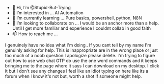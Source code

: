 - 👋 Hi, I’m @Stupid-But-Trying
- 👀 I’m interested in ... AI Automation
- 🌱 I’m currently learning ... Pure basics, powershell, python, N8N
- 💞️ I’m looking to collaborate on ... I would be an anchor more than a help. Until I get more familiar and experience I couldnt collab in good faith
- 📫 How to reach me ...

<!---
Stupid-But-Trying/Stupid-But-Trying is a ✨ special ✨ repository because its `README.md` (this file) appears on your GitHub profile.
You can click the Preview link to take a look at your changes.
--->
I genuinely have no idea what I'm doing.. If you cant tell by my name I'm genuinly asking for help. This is inappropriate are in the wrong place or just too much of a noob question I apologize please delete. I'm trying to figure out how to use web chat GTP do use the one word commands and it keeps bringing me to the page where it says I can download on my desktop. I click
it but I don't see any changes I feel like an idiot typing on here like its a forum when I know it's not but, worth a shot if someone might help.

